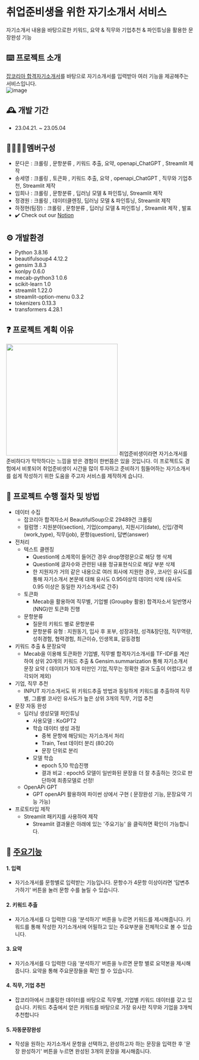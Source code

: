 # 취업준비생을 위한 자기소개서 서비스
자기소개서 내용을 바탕으로한 키워드, 요약 & 직무와 기업추천 & 파인튜닝을 활용한 문장완성 기능

## ⌨️ 프로젝트 소개
[잡코리아 합격자기소개서](https://www.jobkorea.co.kr/starter/passassay/)를 바탕으로 자기소개서를 입력받아 여러 기능을 제공해주는 서비스입니다.    
![image](https://user-images.githubusercontent.com/84755366/236085155-06a54018-a025-4441-ae7b-466f232d6394.png)

## 🕰️ 개발 기간 
- 23.04.21. ~ 23.05.04 

## 👩‍💻👨‍💻멤버구성 
- 문다은 : 크롤링 , 문항분류 , 키워드 추출, 요약, openapi_ChatGPT , Streamlit 제작
- 송세영 : 크롤링 , 토큰화 , 키워드 추출, 요약 , openapi_ChatGPT , 직무와 기업추천, Streamlit 제작
- 임희나 : 크롤링 , 문항분류 , 딥러닝 모델 & 파인튜닝, Streamlit 제작
- 정경원 : 크롤링 , 데이터클렌징,  딥러닝 모델 & 파인튜닝, Streamlit 제작
- 하정현(팀장) : 크롤링 , 문항분류 , 딥러닝 모델 & 파인튜닝 , Streamlit 제작 , 발표       
- ✔️ Check out our [Notion](https://www.notion.so/Semi-Project-Team-2-f7fe7122726345caae4a057fefa25620)

## ⚙️ 개발환경
- Python 3.8.16
- beautifulsoup4           4.12.2 
- gensim                   3.8.3
- konlpy                   0.6.0
- mecab-python3            1.0.6
- scikit-learn             1.0
- streamlit                1.22.0
- streamlit-option-menu    0.3.2
- tokenizers               0.13.3
- transformers             4.28.1

## ❓ 프로젝트 계획 이유

<img src ="https://user-images.githubusercontent.com/84755366/236082873-b3249c91-1b20-40d9-97bc-314dac009048.png" width="300" height="300"/>
취업준비생이라면 자기소개서를 준비하다가 막막하다는 느낌을 받은 경험이 한번쯤은 있을 것입니다. 이 프로젝트도 경험에서 비롯되어 취업준비생이 시간을 많이 투자하고 준비하기 힘들어하는 자기소개서를 쉽게 작성하기 위한 도움을 주고자 서비스를 제작하게 습니다.       

## 🔎 프로젝트 수행 절차 및 방법
+ 데이터 수집   
  + 잡코리아 합격자소서 BeautifulSoup으로 29489건 크롤링   
  + 컬럼명 : 지원분야(section), 기업(company), 지원시기(date), 신입/경력(work_type), 직무(job), 문항(question), 답변(answer)       
+ 전처리
  + 텍스트 클렌징 
    + Question에 소제목이 들어간 경우 drop명령문으로 해당 행 삭제
    + Question에 글자수와 관련된 내용 정규표현식으로 해당 부분 삭제
    + 한 지원자가 거의 같은 내용으로 여러 회사에 지원한 경우, 코사인 유사도를 통해 자기소개서 본문에 대해 유사도 0.95이상의 데이터 삭제 (유사도 0.95 이상은 동일한 자기소개서로 간주)
   + 토큰화
      + Mecab을 활용하여 직무별, 기업별 (Groupby 활용) 합격자소서 일반명사(NNG)만 토큰화 진행
   + 문항분류
      + 질문의 키워드 별로 문항분류 
      + 문항분류 유형 : 지원동기, 입사 후 포부, 성장과정, 성격&장단점, 직무역량, 성취경험, 협력경험, 최근이슈, 인생목표, 갈등경험
 + 키워드 추출 & 문장요약
   +  Mecab을 이용해 토큰화한 기업별, 직무별 합격자기소개서를 TF-IDF를 계산하여 상위 20개의 키워드 추출 & Gensim.summarization 통해 자기소개서 문장 요약 ( 데이터가 10개 미만인 기업,직무는 정확한 결과 도출이 어렵다고 생각되어 제외)
 + 기업, 직무 추천
    + INPUT 자기소개서도 위 키워드추출 방법과 동일하게 키워드를 추출하여 직무별, 그룹별  코사인 유사도가 높은 상위 3개의 직무, 기업 추천
 + 문장 자동 완성
    + 딥러닝 생성모델 파인튜닝
      + 사용모델 : KoGPT2
      + 학습 데이터 생성 과정
        + 중복 문항에 해당되는 자기소개서 처리 
        + Train, Test 데이터 분리 (80:20)
        + 문장 단위로 분리
      + 모델 학습
        + epoch 5,10 학습진행
        + 결과 비교 : epoch5 모델이 일반화된 문장을 더 잘 추출하는 것으로 판단하여 최종모델로 선정!
    + OpenAPi GPT
      + GPT openAPI 활용하여 파이썬 상에서 구현 ( 문장완성 기능, 문장요약 기능 가능)    
+ 프로토타입 제작
  + Streamlit 패키지를 사용하여 제작 
    + Streamlit 결과물은 아래에 있는 '주요기능' 을 클릭하면 확인이 가능합니다.  

## 📌 [주요기능](http://15.168.68.33:8501/)

#### 1. 입력
- 자기소개서를 문항별로 입력받는 기능입니다. 문항수가 4문항 이상이라면 '답변추가하기' 버튼을 눌러 문항 수를 늘릴 수 있습니다. 
#### 2. 키워드 추출
- 자기소개서를 다 입력한 다음 '분석하기' 버튼을 누르면 키워드를 제시해줍니다. 키워드를 통해 작성한 자기소개서에 어필하고 있는 주요부분을 전체적으로 볼 수 있습니다. 
#### 3. 요약
- 자기소개서를 다 입력한 다음 '분석하기' 버튼을 누르면 문항 별로 요약본을 제시해줍니다. 요약을 통해 주요문장들을 확인 할 수 있습니다. 
#### 4. 직무, 기업 추천
- 잡코리아에서 크롤링한 데이터를 바탕으로 직무별, 기업별 키워드 데이터를 갖고 있습니다. 키워드 추출에서 얻은 키워드를 바탕으로 가장 유사한 직무와 기업을 3개씩 추천합니다 
#### 5. 자동문장완성
- 작성을 원하는 자기소개서 문항을 선택하고, 완성하고자 하는 문장을 입력한 후 '문장 완성하기' 버튼을 누르면 완성된 3개의 문장을 제시해줍니다. 


